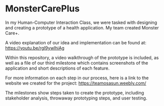 # MonsterCarePlus
In my Human-Computer Interaction Class, we were tasked with designing and 
creating a prototype of a health application. My team created Monster Care+.

A video explanation of our idea and implementation can be found at: https://youtu.be/rgI9ywlhiAg

Within this repository, a video walkthrough of the prototype is included, as well 
as a file of our third milestone which contains screenshots of the application and 
short descriptions of each feature.

For more information on each step in our process, here is a link to the website we 
created for the project: https://teamosasun.weebly.com/

The milestones show steps taken to create the prototype, including stakeholder analysis, 
throwaway prototyping steps, and user testing.
